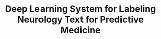 ---
layout: paper
categories: papers
permalink: papers/neurolgy-ana-2021
id: neurolgy-ana-2021
title: "Deep Learning System for Labeling Neurology Text for Predictive Medicine"
authors:
  - Davi Nakajima An
  - David Kartchner
  - Dongyu Zhang
  - Cassie Mitchell
venue: "American Neurological Association Annual Meeting"
venue-shorthand: ANA
location: Online
year: 2021
url: /papers/neurolgy-ana-2021
type: poster

---